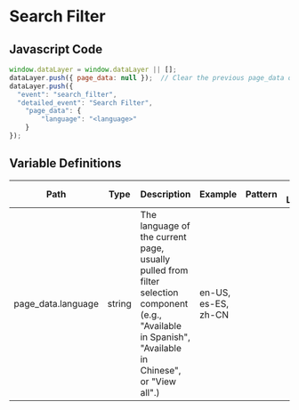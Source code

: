 # Search Filter

### 

## Javascript Code
```js
window.dataLayer = window.dataLayer || [];
dataLayer.push({ page_data: null });  // Clear the previous page_data object.
dataLayer.push({
  "event": "search_filter",
  "detailed_event": "Search Filter",
    "page_data": {
        "language": "<language>"
    }
});
```

## Variable Definitions

|Path|Type|Description|Example|Pattern|Min Length|Max Length|Minimum|Maximum|Multiple Of|
| --- | --- | --- | --- | --- | --- | --- | --- | --- | --- |
|page_data.language|string|The language of the current page, usually pulled from filter selection component (e.g., "Available in Spanish", "Available in Chinese", or "View all".)|en-US, es-ES, zh-CN|||||||




